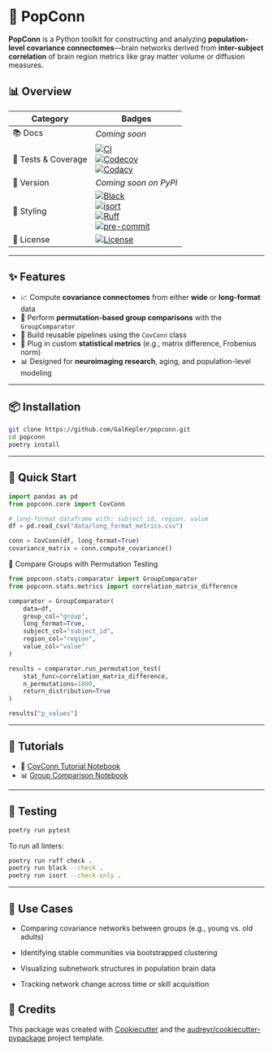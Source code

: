 # 🧠 PopConn

**PopConn** is a Python toolkit for constructing and analyzing **population-level covariance connectomes**—brain networks derived from **inter-subject correlation** of brain region metrics like gray matter volume or diffusion measures.

## 📊 Overview

| Category | Badges |
|----------| -------|
| 📚 Docs  | _Coming soon_
| 🧪 Tests & Coverage  | [![CI](https://github.com/GalKepler/popconn/actions/workflows/ci.yml/badge.svg)](https://github.com/GalKepler/popconn/actions)<br> [![Codecov](https://codecov.io/gh/GalKepler/popconn/branch/main/graph/badge.svg)](https://codecov.io/gh/GalKepler/popconn) <br> [![Codacy](https://app.codacy.com/project/badge/Grade/362bbdaea27548bb9f347eabae612ddb)](https://app.codacy.com/gh/GalKepler/popconn/dashboard) |
| 🐍 Version           | _Coming soon on PyPI_                                                                                                                                       |
| 🎨 Styling           | [![Black](https://img.shields.io/badge/formatter-black-000000.svg)](https://github.com/psf/black) <br> [![isort](https://img.shields.io/badge/imports-isort-%231674b1.svg)](https://pycqa.github.io/isort/) <br> [![Ruff](https://img.shields.io/badge/linter-ruff-blue)](https://github.com/astral-sh/ruff) <br> [![pre-commit](https://img.shields.io/badge/pre--commit-enabled-brightgreen?logo=pre-commit&logoColor=white)](https://github.com/pre-commit/pre-commit) |
| 📄 License           | [![License](https://img.shields.io/github/license/GalKepler/popconn.svg)](https://opensource.org/license/mit)                                              |

---

## ✨ Features

- 📈 Compute **covariance connectomes** from either **wide** or **long-format** data
- 🔁 Perform **permutation-based group comparisons** with the `GroupComparator`
- 🧱 Build reusable pipelines using the `CovConn` class
- 🔬 Plug in custom **statistical metrics** (e.g., matrix difference, Frobenius norm)
- 📊 Designed for **neuroimaging research**, aging, and population-level modeling

---

## 📦 Installation

```bash
git clone https://github.com/GalKepler/popconn.git
cd popconn
poetry install
```

---

## 🚀 Quick Start

```python
import pandas as pd
from popconn.core import CovConn

# long-format dataframe with: subject_id, region, value
df = pd.read_csv("data/long_format_metrics.csv")

conn = CovConn(df, long_format=True)
covariance_matrix = conn.compute_covariance()

```

🎯 Compare Groups with Permutation Testing
```python
from popconn.stats.comparator import GroupComparator
from popconn.stats.metrics import correlation_matrix_difference

comparator = GroupComparator(
    data=df,
    group_col="group",
    long_format=True,
    subject_col="subject_id",
    region_col="region",
    value_col="value"
)

results = comparator.run_permutation_test(
    stat_func=correlation_matrix_difference,
    n_permutations=1000,
    return_distribution=True
)

results["p_values"]

```
---

## 📘 Tutorials
* 🧠 [CovConn Tutorial Notebook](https://github.com/GalKepler/PopConn/blob/main/notebooks/popconn_tutorial_covconn.ipynb)
* 📊 [Group Comparison Notebook](https://github.com/GalKepler/PopConn/blob/main/notebooks/popconn_group_comparison_tutorial.ipynb)


---

## 🧪 Testing

```bash
poetry run pytest
```
To run all linters:
```bash
poetry run ruff check .
poetry run black --check .
poetry run isort --check-only .
```

---

## 🧬 Use Cases


* Comparing covariance networks between groups (e.g., young vs. old adults)

* Identifying stable communities via bootstrapped clustering

* Visualizing subnetwork structures in population brain data

* Tracking network change across time or skill acquisition


## 🙌 Credits

This package was created with [Cookiecutter](https://github.com/audreyr/cookiecutter) and the [audreyr/cookiecutter-pypackage](https://github.com/audreyr/cookiecutter-pypackage) project template.

